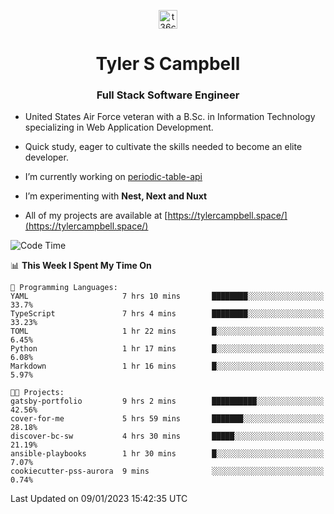 <p align="center">
<a href="https://www.linkedin.com/in/t36campbell" target="blank"><img align="center" src="https://ik.imagekit.io/t36campbell/Portfolio/linkedin.png.original_m8bbGgPh6.png" alt="t36campbell" height="30" width="30" /></a>
</p>
<h1 align="center">Tyler S Campbell</h1>
<h3 align="center">Full Stack Software Engineer</h3>

* United States Air Force veteran with a B.Sc. in Information Technology specializing in Web Application Development. 

* Quick study, eager to cultivate the skills needed to become an elite developer.

* I’m currently working on [periodic-table-api](https://github.com/t36campbell/periodic-table-api)

* I’m experimenting with **Nest, Next and Nuxt**

* All of my projects are available at [https://tylercampbell.space/](https://tylercampbell.space/)

<!--START_SECTION:waka-->
![Code Time](http://img.shields.io/badge/Code%20Time-2%2C087%20hrs%2043%20mins-blue)

📊 **This Week I Spent My Time On** 

```text
💬 Programming Languages: 
YAML                     7 hrs 10 mins       ████████░░░░░░░░░░░░░░░░░   33.7% 
TypeScript               7 hrs 4 mins        ████████░░░░░░░░░░░░░░░░░   33.23% 
TOML                     1 hr 22 mins        █░░░░░░░░░░░░░░░░░░░░░░░░   6.45% 
Python                   1 hr 17 mins        █░░░░░░░░░░░░░░░░░░░░░░░░   6.08% 
Markdown                 1 hr 16 mins        █░░░░░░░░░░░░░░░░░░░░░░░░   5.97%

🐱‍💻 Projects: 
gatsby-portfolio         9 hrs 2 mins        ██████████░░░░░░░░░░░░░░░   42.56% 
cover-for-me             5 hrs 59 mins       ███████░░░░░░░░░░░░░░░░░░   28.18% 
discover-bc-sw           4 hrs 30 mins       █████░░░░░░░░░░░░░░░░░░░░   21.19% 
ansible-playbooks        1 hr 30 mins        █░░░░░░░░░░░░░░░░░░░░░░░░   7.07% 
cookiecutter-pss-aurora  9 mins              ░░░░░░░░░░░░░░░░░░░░░░░░░   0.74%

```


 Last Updated on 09/01/2023 15:42:35 UTC
<!--END_SECTION:waka-->
